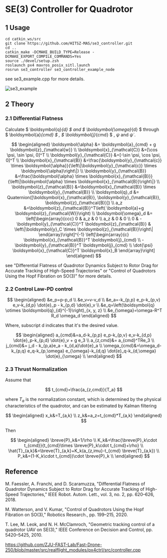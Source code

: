 # SE(3) Controller for Quadrotor



## 1 Usage

```
cd catkin_ws/src
git clone https://github.com/HITSZ-MAS/se3_controller.git
cd ..
catkin_make -DCMAKE_BUILD_TYPE=Release -DCMAKE_EXPORT_COMPILE_COMMANDS=Yes
source ./devel/setup.zsh
roslaunch px4 mavros_posix_sitl.launch
rosrun se3_controller se3_controller_example_node
```

see se3_example.cpp for more details.

![se3_example](attachments/se3_example.gif)

## 2 Theory

### 2.1 Differential Flatness

Calculate $ \boldsymbol{q}_{d} $ and $ \boldsymbol{\omega}_{d} $ through $ \boldsymbol{a}_{cmd} $ , $ \boldsymbol{j}_{cmd} $ , $\psi$ and $\dot{\psi}$ .

$$
\begin{aligned}
\boldsymbol{\alpha} &= \boldsymbol{a}_{cmd} + g \boldsymbol{z}_{\mathcal{w}} \\
\boldsymbol{x}_{\mathcal{C}} &=[\cos \psi, \sin \psi, 0]^T \\
\boldsymbol{y}_{\mathcal{C}} &=[-\sin \psi, \cos \psi, 0]^T \\
\boldsymbol{x}_{\mathcal{B}} &=\frac{\boldsymbol{y}_{\mathcal{c}} \times \boldsymbol{\alpha}}{\left\|\boldsymbol{y}_{\mathcal{c}} \times \boldsymbol{\alpha}\right\|} \\
\boldsymbol{y}_{\mathcal{B}} &=\frac{\boldsymbol{\alpha} \times \boldsymbol{x}_{\mathcal{B}}}{\left\|\boldsymbol{\alpha} \times \boldsymbol{x}_{\mathcal{B}}\right\|} \\
\boldsymbol{z}_{\mathcal{B}} &=\boldsymbol{x}_{\mathcal{B}} \times \boldsymbol{y}_{\mathcal{B}} \\
\boldsymbol{q}_d &= Quaternion([\boldsymbol{x}_{\mathcal{B}}, \boldsymbol{y}_{\mathcal{B}}, \boldsymbol{z}_{\mathcal{B}}]) \\
a_z &=\boldsymbol{z}_{\mathcal{B}}^T\left( \boldsymbol{a}+g \boldsymbol{z}_{\mathcal{W}}\right) \\
\boldsymbol{\omega}_d &=
\left[\begin{array}{ccc}
0 & a_z & 0 \\
a_z & 0 & 0 \\
0 & -\boldsymbol{y}_{\mathcal{C}}^T \boldsymbol{z}_{\mathcal{B}} & \left\|\boldsymbol{y}_C \times \boldsymbol{z}_{\mathcal{B}}\right\|
\end{array}\right]^{-1} 
\left[\begin{array}{c}
 \boldsymbol{x}_{\mathcal{B}}^T \boldsymbol{j}_{cmd} \\
-\boldsymbol{y}_{\mathcal{B}}^T \boldsymbol{j}_{cmd} \\
\dot{\psi} \boldsymbol{x}_{\mathcal{C}}^T \boldsymbol{x}_B
\end{array}\right]
\end{aligned}
$$

see "Differential Flatness  of Quadrotor Dynamics Subject to Rotor Drag for Accurate Tracking of  High-Speed Trajectories" or "Control of Quadrotors Using the Hopf Fibration on SO(3)" for more details.

### 2.2 Control Law-PD control

$$
\begin{aligned}
&e_p=p-p_d \\
&e_v=v-v_d \\
&e_a=-k_{p,p} e_p-k_{p,v} e_v-k_{d,p} \dot{e}_p - k_{p,d} \dot{e}_v \\
&e_q=\left(\boldsymbol{q} \otimes \boldsymbol{q}_{d}^{-1}\right)_{x, y, z} \\
&e_{\omega}=\omega-R^T R_d \omega_d
\end{aligned}
$$

Where, subscript d indicates that it's the desired value.

$$
\begin{aligned}
a_{cmd}&=a_d-k_{p,p} e_p-k_{p,v} e_v-k_{d,p} \dot{e}_p-k_{p,d} \dot{e}_v + g e_3 \\
a_{z,cmd}&= a_{cmd}^TRe_3 \\
j_{cmd}&= j_d - k_{p,a}e_a - k_{d,a}\dot{e}_a \\
\omega_{cmd}&=\omega_d-k_{p,q} e_q-k_{p,\omega} e_{\omega}-k_{d,q} \dot{e}_q-k_{d,\omega} \dot{e}_{\omega} \\
\end{aligned}
$$

### 2.3 Thrust Normalization

Assume that

$$
t_{cmd}=\frac{a_{z,cmd}}{T_a}
$$

where $T_a$ is the normalization constant, which is determined by the physical characteristics of the quadrotor, and can be estimated by Kalman filtering

$$
\begin{aligned}
x_k&=T_{a,k} \\
z_k&=a_z=t_{cmd}*T_{a,k}
\end{aligned}
$$

Then

$$
\begin{aligned}
\breve{P}_k&=1/\rho \\
K_k&=\frac{\breve{P}_k\cdot t_{cmd}}{t_{cmd}\times \breve{P}_k\cdot t_{cmd}+\rho} \\
\hat{T}_{a,k}&=\breve{T}_{a,k}+K_k(a_{z,imu}-t_{cmd} \breve{T}_{a,k}) \\
P_k&=(1-K_k\cdot t_{cmd})\cdot \breve{P}_k \\
\end{aligned}
$$

## Reference

M. Faessler, A. Franchi, and D. Scaramuzza, "Differential Flatness  of Quadrotor Dynamics Subject to Rotor Drag for Accurate Tracking of  High-Speed Trajectories," IEEE Robot. Autom. Lett., vol. 3, no. 2, pp. 620–626, 2018.

M. Watterson, and V. Kumar, "Control of Quadrotors Using the Hopf  Fibration on SO(3),"  Robotics Research., pp. 199–215, 2020.

T. Lee, M. Leok, and N. H. McClamroch, "Geometric tracking control of a quadrotor UAV on SE(3)," IEEE Conference on Decision and Control, pp. 5420–5425, 2010. 

https://github.com/ZJU-FAST-Lab/Fast-Drone-250/blob/master/src/realflight_modules/px4ctrl/src/controller.cpp
